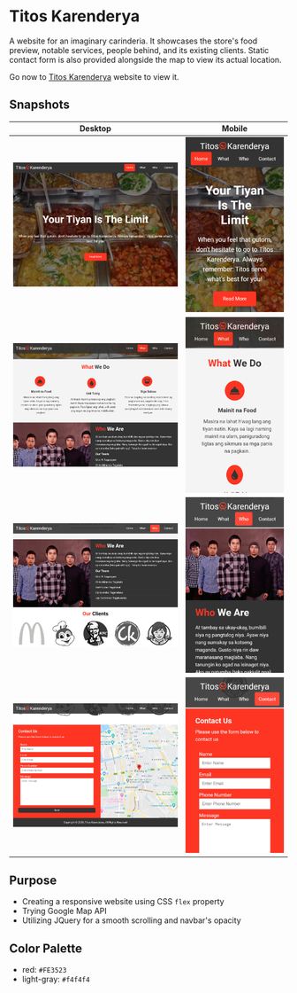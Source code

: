 # Titos Karenderya
A website for an imaginary carinderia. It showcases the store's food preview, notable services, people behind, and its existing clients. Static contact form is also provided alongside the map to view its actual location. 

Go now to [Titos Karenderya](https://titos-karenderya-mrg.netlify.com) website to view it.

## Snapshots
|   Desktop   |   Mobile    |
| ----------- | ----------- |
| ![Home - Desktop View](./img/snapshots/home-desktop.png) | ![Home - Mobile View](./img/snapshots/home-mobile.PNG) |
| ![What - Desktop View](./img/snapshots/what-desktop.png) | ![What - Mobile View](./img/snapshots/what-mobile.PNG) |
| ![Who - Desktop View](./img/snapshots/who-desktop.png) | ![Who - Mobile View](./img/snapshots/who-mobile.PNG) |
| ![Contact - Desktop View](./img/snapshots/contact-desktop.png) | ![Contact - Mobile View](./img/snapshots/contact-mobile.PNG) |
  
## Purpose
* Creating a responsive website using CSS `flex` property
* Trying Google Map API
* Utilizing JQuery for a smooth scrolling and navbar's opacity

## Color Palette
* red: `#FE3523`
* light-gray: `#f4f4f4`